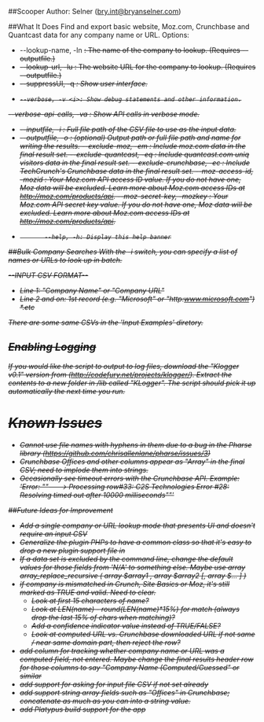##Scooper
Author:  Selner (bry.int@bryanselner.com)

##What It Does
Find and export basic website, Moz.com, Crunchbase and Quantcast data for any company name or URL.
Options:
* --lookup-name, -ln <s>: The name of the company to lookup. (Requires --outputfile.)
* --lookup-url, -lu <s>: The website URL for the company to lookup. (Requires --outputfile.)
*  --suppressUI, -q <i>: Show user interface.
*     --verbose, -v <i>: Show debug statements and other information.
 --verbose-api-calls, -va <i>: Show API calls in verbose mode.
*   --inputfile, -i <s>: Full file path of the CSV file to use as the input data.
*  --outputfile, -o <s>: (optional) Output path or full file path and name for writing the results.
       --exclude-moz, -em <i>: Include moz.com data in the final result set.
 --exclude-quantcast, -eq <i>: Include quantcast.com uniq visitors data in the final result set.
--exclude-crunchbase, -ec <i>: Include TechCrunch's Crunchbase data in the final result set.
  --moz-access-id, -mozid <s>: Your Moz.com API access ID value.  If you do not have one, Moz data will be excluded.  Learn more about Moz.com access IDs at http://moz.com/products/api.
--moz-secret-key, -mozkey <s>: Your Moz.com API secret key value.  If you do not have one, Moz data will be excluded.  Learn more about Moz.com access IDs at http://moz.com/products/api.
*            --help, -h: Display this help banner

##Bulk Company Searches 
With the -i switch, you can specify a list of names or URLs to look up in batch.

--INPUT CSV FORMAT-- 
* Line 1:  "Company Name" or "Company URL" 
* Line 2 and on:  1st record (e.g. "Microsoft" or "http:www.microsoft.com")
*.etc

There are some same CSVs in the 'Input Examples' diretory.


## Enabling Logging
If you would like the script to output to log files, download the "Klogger v0.1" version from (http://codefury.net/projects/klogger/). Extract the contents to
a new folder in /lib called "KLogger".  The script should pick it up automatically the next time you run.

# Known Issues
* 	Cannot use file names with hyphens in them due to a bug in the Pharse library (https://github.com/chrisallenlane/pharse/issues/3)
* 	Crunchbase Offices and other columns appear as "Array" in the final CSV; need to implode them into strings.
* Occasionally see timeout errors with the Crunchbase API.  Example: 'Error: ""---> Processing row#33: C2S Technologies  Error #28: Resolving timed out after 10000 milliseconds""'



##Future Ideas for Improvement
* Add a single company or URL lookup mode that presents UI and doesn't require an input CSV
* Generalize the plugin PHPs to have a common class so that it's easy to drop a new plugin support file in
* If a data set is excluded by the command line, change the default values for those fields from 'N/A' to something else. Maybe use array array_replace_recursive ( array $array1 , array $array2 [, array $... ] )
* if company is mismatched in Crunch, Site Basics or Moz, it's still marked as TRUE and valid.  Need to clear. 
    * Look at first 15 characters of name?  
    * Look at LEN(name) - round(LEN(name)*15%) for match (always drop the last 15% of chars when matching)?      
    * Add a confidence indicator value instead of TRUE/FALSE?            
    * Look at computed URL vs. Crunchbase downloaded URL  if not same / near same domain part, then reject the row?
* add column for tracking whether company name or URL was a computed field, not entered. Maybe change the final results header row for those columns to say "Company Name (Computed/Guessed" or similar
* add support for asking for input file CSV if not set already
* add support string array fields such as "Offices" in Crunchbase; concatenate as much as you can into a string value.
* add Platypus build support for the app


